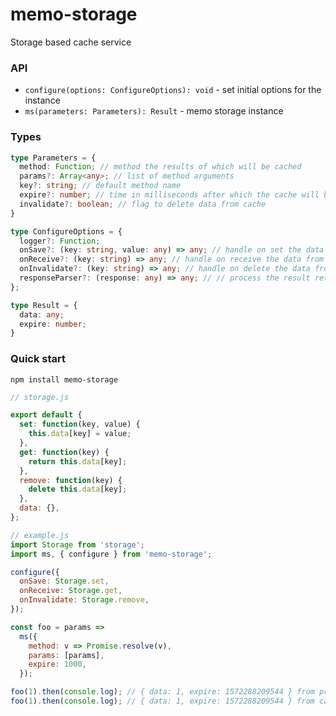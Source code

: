 # memo-storage

Storage based cache service

### API

- `configure(options: ConfigureOptions): void` - set initial options for the instance
- `ms(parameters: Parameters): Result` - memo storage instance

### Types

```typescript
type Parameters = {
  method: Function; // method the results of which will be cached
  params?: Array<any>; // list of method arguments
  key?: string; // default method name
  expire?: number; // time in milliseconds after which the cache will be cleared
  invalidate?: boolean; // flag to delete data from cache
}

type ConfigureOptions = {
  logger?: Function;
  onSave?: (key: string, value: any) => any; // handle on set the data in the storage
  onReceive?: (key: string) => any; // handle on receive the data from the storage
  onInvalidate?: (key: string) => any; // handle on delete the data from the storage
  responseParser?: (response: any) => any; // // process the result returned by the method from the passed parameters
};

type Result = {
  data: any;
  expire: number;
}

```

### Quick start

```
npm install memo-storage
```

```js
// storage.js

export default {
  set: function(key, value) {
    this.data[key] = value;
  },
  get: function(key) {
    return this.data[key];
  },
  remove: function(key) {
    delete this.data[key];
  },
  data: {},
};
```

```js
// example.js
import Storage from 'storage';
import ms, { configure } from 'memo-storage';

configure({
  onSave: Storage.set,
  onReceive: Storage.get,
  onInvalidate: Storage.remove,
});

const foo = params =>
  ms({
    method: v => Promise.resolve(v),
    params: [params],
    expire: 1000,
  });

foo(1).then(console.log); // { data: 1, expire: 1572288209544 } from promise
foo(1).then(console.log); // { data: 1, expire: 1572288209544 } from cache
```
